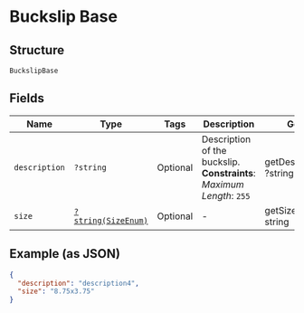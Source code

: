 
# Buckslip Base

## Structure

`BuckslipBase`

## Fields

| Name | Type | Tags | Description | Getter | Setter |
|  --- | --- | --- | --- | --- | --- |
| `description` | `?string` | Optional | Description of the buckslip.<br>**Constraints**: *Maximum Length*: `255` | getDescription(): ?string | setDescription(?string description): void |
| `size` | [`?string(SizeEnum)`](../../doc/models/size-enum.md) | Optional | - | getSize(): ?string | setSize(?string size): void |

## Example (as JSON)

```json
{
  "description": "description4",
  "size": "8.75x3.75"
}
```

